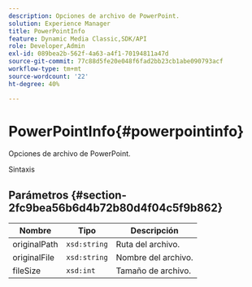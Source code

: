 ```yaml
---
description: Opciones de archivo de PowerPoint.
solution: Experience Manager
title: PowerPointInfo
feature: Dynamic Media Classic,SDK/API
role: Developer,Admin
exl-id: 089bea2b-562f-4a63-a4f1-70194811a47d
source-git-commit: 77c88d5fe20e048f6fad2bb23cb1abe090793acf
workflow-type: tm+mt
source-wordcount: '22'
ht-degree: 40%

---
```


# PowerPointInfo{#powerpointinfo}

Opciones de archivo de PowerPoint.

Sintaxis

## Parámetros {#section-2fc9bea56b6d4b72b80d4f04c5f9b862}

| Nombre | Tipo | Descripción |
|---|---|---|
| originalPath | `xsd:string` | Ruta del archivo. |
| originalFile | `xsd:string` | Nombre del archivo. |
| fileSize | `xsd:int` | Tamaño de archivo. |
